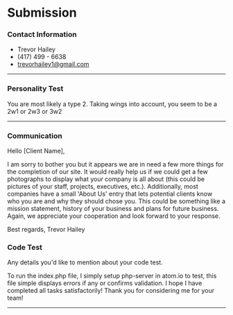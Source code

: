 # Submission

### Contact Information
- Trevor Hailey
- (417) 499 - 6638
- trevorhailey1@gmail.com

---

### Personality Test

You are most likely a type 2.
Taking wings into account, you seem to be a 2w1 or 2w3 or 3w2

---

### Communication

Hello [Client Name],

I am sorry to bother you but it appears we are in need a few more things for the completion of our site.
It would really help us if we could get a few photographs to display what your company is all about (this
could be pictures of your staff, projects, executives, etc.). Additionally, most companies have a small 'About Us'
entry that lets potential clients know who you are and why they should chose you. This could be something like a
mission statement, history of your business and plans for future business. Again, we appreciate your cooperation
and look forward to your response.

Best regards,
Trevor Hailey

### Code Test

Any details you'd like to mention about your code test.

To run the index.php file, I simply setup php-server in atom.io to test, this file simple displays errors if any or confirms validation.
I hope I have completed all tasks satisfactorily!
Thank you for considering me for your team!

---
